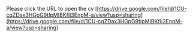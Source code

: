 Please click the URL to open the cv
[https://drive.google.com/file/d/1CU-cqZDax3HGpG9tIpMIBKfIi3EnpM-a/view?usp=sharing](https://drive.google.com/file/d/1CU-cqZDax3HGpG9tIpMIBKfIi3EnpM-a/view?usp=sharing)